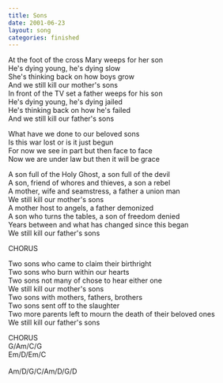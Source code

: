 ```yaml
---
title: Sons
date: 2001-06-23
layout: song
categories: finished
---
```

At the foot of the cross Mary weeps for her son  
He's dying young, he's dying slow  
She's thinking back on how boys grow  
And we still kill our mother's sons  
In front of the TV set a father weeps for his son  
He's dying young, he's dying jailed  
He's thinking back on how he's failed  
And we still kill our father's sons

<div class="chorus">
  What have we done to our beloved sons<br/>
  Is this war lost or is it just begun<br/>
  For now we see in part but then face to face<br/>
  Now we are under law but then it will be grace
</div>

A son full of the Holy Ghost, a son full of the devil  
A son, friend of whores and thieves, a son a rebel  
A mother, wife and seamstress, a father a union man  
We still kill our mother's sons  
A mother host to angels, a father demonized  
A son who turns the tables, a son of freedom denied  
Years between and what has changed since this began  
We still kill our father's sons

<div class="chorus">CHORUS</div>

Two sons who came to claim their birthright  
Two sons who burn within our hearts  
Two sons not many of chose to hear either one  
We still kill our mother's sons  
Two sons with mothers, fathers, brothers  
Two sons sent off to the slaughter  
Two more parents left to mourn the death of their beloved ones  
We still kill our father's sons

<div class="chorus">CHORUS</div>

<div class="chords">
  G/Am/C/G<br/>
  Em/D/Em/C<br/>
  <br/>
  Am/D/G/C/Am/D/G/D
</div>
